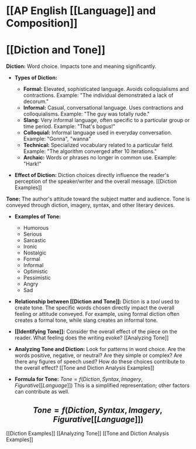# [[AP English [[Language]] and Composition]]
# [[Diction and Tone]]

**Diction:**  Word choice.  Impacts tone and meaning significantly.

* **Types of Diction:**
    * **Formal:**  Elevated, sophisticated language.  Avoids colloquialisms and contractions.  Example:  "The individual demonstrated a lack of decorum."
    * **Informal:**  Casual, conversational language.  Uses contractions and colloquialisms. Example: "The guy was totally rude."
    * **Slang:**  Very informal language, often specific to a particular group or time period.  Example: "That's bogus!"
    * **Colloquial:** Informal language used in everyday conversation. Example: "Gonna", "wanna"
    * **Technical:**  Specialized vocabulary related to a particular field.  Example:  "The algorithm converged after 10 iterations."
    * **Archaic:**  Words or phrases no longer in common use. Example: "Hark!"

* **Effect of Diction:**  Diction choices directly influence the reader's perception of the speaker/writer and the overall message.  [[Diction Examples]]


**Tone:** The author's attitude toward the subject matter and audience.  Tone is conveyed through diction, imagery, syntax, and other literary devices.


* **Examples of Tone:**
    * Humorous
    * Serious
    * Sarcastic
    * Ironic
    * Nostalgic
    * Formal
    * Informal
    * Optimistic
    * Pessimistic
    * Angry
    * Sad


* **Relationship between [[Diction and Tone]]:**  Diction is a *tool* used to create tone.  The specific words chosen directly impact the overall feeling or attitude conveyed. For example, using formal diction often creates a formal tone, while slang creates an informal tone.

* **[[Identifying Tone]]:**  Consider the overall effect of the piece on the reader. What feeling does the writing evoke? [[Analyzing Tone]]

* **Analyzing Tone and Diction:** Look for patterns in word choice. Are the words positive, negative, or neutral?  Are they simple or complex? Are there any figures of speech used?  How do these choices contribute to the overall effect?  [[Tone and Diction Analysis Examples]]

* **Formula for Tone:** $Tone = f(Diction, Syntax, Imagery, Figurative [[Language]])$  This is a simplified representation; other factors can contribute as well.

## $$Tone = f(Diction, Syntax, Imagery, Figurative [[Language]])$$


[[Diction Examples]]
[[Analyzing Tone]]
[[Tone and Diction Analysis Examples]]
